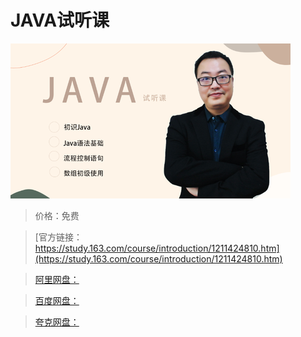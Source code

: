 # JAVA试听课

![img](../../../assets/study163/free/fd3f7f8779f8484d90f8c09206f7ee9d.png)

> 价格：免费

> [官方链接：https://study.163.com/course/introduction/1211424810.htm](https://study.163.com/course/introduction/1211424810.htm)

> [阿里网盘：]()

> [百度网盘：]()

> [夸克网盘：]()
